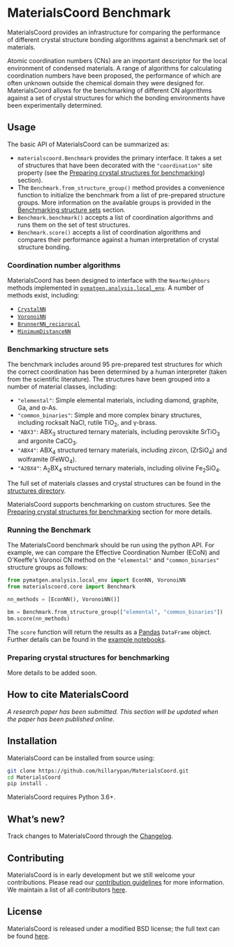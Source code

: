 # MaterialsCoord Benchmark

MaterialsCoord provides an infrastructure for comparing the performance of
different crystal structure bonding algorithms against a benchmark set of
materials.

Atomic coordination numbers (CNs) are an important descriptor for the local
environment of condensed materials. A range of algorithms for calculating
coordination numbers have been proposed, the performance of which are often
unknown outside the chemical domain they were designed for. MaterialsCoord
allows for the benchmarking of different CN algorithms against a set of crystal
structures for which the bonding environments have been experimentally
determined.

## Usage

The basic API of MaterialsCoord can be summarized as:

- `materialscoord.Benchmark` provides the primary interface.
  It takes a set of structures that have been decorated with the
  `"coordination"` site property (see the [Preparing crystal structures for benchmarking](#preparing-crystal-structures-for-benchmarking))
  section).
- The `Benchmark.from_structure_group()` method provides a convenience function
  to initialize the benchmark from a list of pre-prepared structure groups.
  More information on the available groups is provided in the
  [Benchmarking structure sets](#benchmarking-structure-sets)
  section.
- `Benchmark.benchmark()` accepts a list of coordination algorithms and runs them
  on the set of test structures.
- `Benchmark.score()` accepts a list of coordination algorithms and compares
  their performance against a human interpretation of crystal structure bonding.

### Coordination number algorithms

MaterialsCoord has been designed to interface with the `NearNeighbors` methods
implemented in [`pymatgen.analysis.local_env`](https://pymatgen.org/pymatgen.analysis.local_env.html#module-pymatgen.analysis.local_env).
A number of methods exist, including:

- [`CrystalNN`](https://pymatgen.org/pymatgen.analysis.local_env.html#pymatgen.analysis.local_env.CrystalNN)
- [`VoronoiNN`](https://pymatgen.org/pymatgen.analysis.local_env.html#pymatgen.analysis.local_env.VoronoiNN)
- [`BrunnerNN_reciprocal`](https://pymatgen.org/pymatgen.analysis.local_env.html#pymatgen.analysis.local_env.BrunnerNN_reciprocal)
- [`MinimumDistanceNN`](https://pymatgen.org/pymatgen.analysis.local_env.html#pymatgen.analysis.local_env.MinimumDistanceNN)

### Benchmarking structure sets

The benchmark includes around 95 pre-prepared test structures for which the
correct coordination has been determined by a human interpreter (taken from the
scientific literature). The structures have been grouped into a number of
material classes, including:

- `"elemental"`: Simple elemental materials, including diamond, graphite, Ga,
  and α-As.
- `"common_binaries"`: Simple and more complex binary structures, including
  rocksalt NaCl, rutile TiO<sub>2</sub>, and γ-brass.
- `"ABX3"`: ABX<sub>3</sub> structured ternary materials, including perovskite
  SrTiO<sub>3</sub> and argonite CaCO<sub>3</sub>.
- `"ABX4"`: ABX<sub>4</sub> structured ternary materials, including zircon,
  (ZrSiO<sub>4</sub>) and wolframite (FeWO<sub>4</sub>).
- `"A2BX4"`: A<sub>2</sub>BX<sub>4</sub> structured ternary materials, including
  olivine Fe<sub>2</sub>SiO<sub>4</sub>.

The full set of materials classes and crystal structures can be found
in the [structures directory](https://github.com/hillarypan/MaterialsCoord/tree/master/materialscoord/structures).

MaterialsCoord supports benchmarking on custom structures. See the
[Preparing crystal structures for benchmarking](#preparing-crystal-structures-for-benchmarking)
section for more details.

### Running the Benchmark

The MaterialsCoord benchmark should be run using the python API. For example,
we can compare the Effective Coordination Number (ECoN) and O'Keeffe's Voronoi
CN method on the `"elemental"` and `"common_binaries"` structure groups as follows:

```python
from pymatgen.analysis.local_env import EconNN, VoronoiNN
from materialscoord.core import Benchmark

nn_methods = [EconNN(), VoronoiNN()]

bm = Benchmark.from_structure_group(["elemental", "common_binaries"])
bm.score(nn_methods)
```

The `score` function will return the results as a [Pandas](https://pandas.pydata.org)
`DataFrame` object. Further details can be found in the
[example notebooks](https://github.com/hillarypan/MaterialsCoord/tree/master/examples).

### Preparing crystal structures for benchmarking

More details to be added soon.

## How to cite MaterialsCoord

*A research paper has been submitted. This section will be updated when the
paper has been published online.*

## Installation

MaterialsCoord can be installed from source using:

```bash
git clone https://github.com/hillarypan/MaterialsCoord.git
cd MaterialsCoord
pip install .
```

MaterialsCoord requires Python 3.6+.

## What’s new?

Track changes to MaterialsCoord through the
[Changelog](https://github.com/hillarypan/MaterialsCoord/blob/master/CHANGELOG.rst).

## Contributing

MaterialsCoord is in early development but we still welcome your
contributions. Please read our [contribution guidelines](https://github.com/hillarypan/MaterialsCoord/blob/master/CONTRIBUTING.rst)
for more information. We maintain a list of all
contributors [here](https://github.com/hillarypan/MaterialsCoord/blob/master/CONTRIBUTORS.rst).

## License

MaterialsCoord is released under a modified BSD license;
the full text can be found
[here](https://github.com/hillarypan/MaterialsCoord/blob/master/LICENSE).
